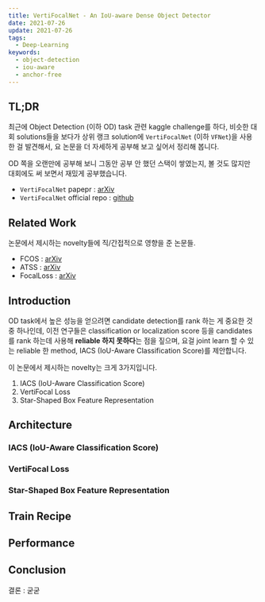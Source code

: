 ```yaml
---
title: VertiFocalNet - An IoU-aware Dense Object Detector
date: 2021-07-26
update: 2021-07-26
tags:
  - Deep-Learning
keywords:
  - object-detection
  - iou-aware
  - anchor-free
---
```


## TL;DR

최근에 Object Detection (이하 OD) task 관련 kaggle challenge를 하다, 비슷한 대회 solutions들을 보다가 상위 랭크 solution에 `VertiFocalNet` (이하 `VFNet`)을 사용한 걸 발견해서, 요 논문을 더 자세하게 공부해 보고 싶어서 정리해 봅니다.

OD 쪽을 오랜만에 공부해 보니 그동안 공부 안 했던 스택이 쌓였는지, 볼 것도 많지만 대회에도 써 보면서 재밌게 공부했습니다.

* `VertiFocalNet` papepr : [arXiv](https://arxiv.org/pdf/2008.13367.pdf)
* `VertiFocalNet` official repo : [github](https://github.com/hyz-xmaster/VarifocalNet)

## Related Work

논문에서 제시하는 novelty들에 직/간접적으로 영향을 준 논문들.

* FCOS : [arXiv](https://arxiv.org/abs/1904.01355)
* ATSS : [arXiv](https://arxiv.org/abs/1912.02424)
* FocalLoss : [arXiv](https://arxiv.org/abs/1708.02002)

## Introduction

OD task에서 높은 성능을 얻으려면 candidate detection를 rank 하는 게 중요한 것 중 하나인데, 이전 연구들은 classification or localization score 등을 candidates를 rank 하는데 사용해 **reliable 하지 못하다**는 점을 짚으며, 요걸 joint learn 할 수 있는 reliable 한 method, IACS (IoU-Aware Classification Score)를 제안합니다.

이 논문에서 제시하는 novelty는 크게 3가지입니다.

1. IACS (IoU-Aware Classification Score)
2. VertiFocal Loss
3. Star-Shaped Box Feature Representation

## Architecture

### IACS (IoU-Aware Classification Score)

### VertiFocal Loss

### Star-Shaped Box Feature Representation

## Train Recipe

## Performance

## Conclusion

결론 : 굳굳
